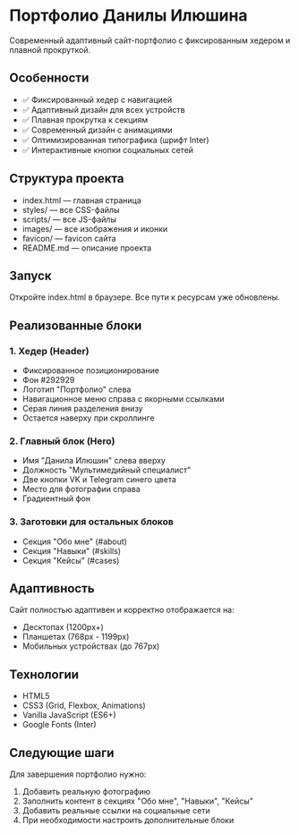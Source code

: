 # Портфолио Данилы Илюшина

Современный адаптивный сайт-портфолио с фиксированным хедером и плавной прокруткой.

## Особенности

- ✅ Фиксированный хедер с навигацией
- ✅ Адаптивный дизайн для всех устройств
- ✅ Плавная прокрутка к секциям
- ✅ Современный дизайн с анимациями
- ✅ Оптимизированная типографика (шрифт Inter)
- ✅ Интерактивные кнопки социальных сетей

## Структура проекта

- index.html — главная страница
- styles/ — все CSS-файлы
- scripts/ — все JS-файлы
- images/ — все изображения и иконки
- favicon/ — favicon сайта
- README.md — описание проекта

## Запуск
Откройте index.html в браузере. Все пути к ресурсам уже обновлены.

## Реализованные блоки

### 1. Хедер (Header)
- Фиксированное позиционирование
- Фон #292929
- Логотип "Портфолио" слева
- Навигационное меню справа с якорными ссылками
- Серая линия разделения внизу
- Остается наверху при скроллинге

### 2. Главный блок (Hero)
- Имя "Данила Илюшин" слева вверху
- Должность "Мультимедийный специалист"
- Две кнопки VK и Telegram синего цвета
- Место для фотографии справа
- Градиентный фон

### 3. Заготовки для остальных блоков
- Секция "Обо мне" (#about)
- Секция "Навыки" (#skills)  
- Секция "Кейсы" (#cases)

## Адаптивность

Сайт полностью адаптивен и корректно отображается на:
- Десктопах (1200px+)
- Планшетах (768px - 1199px)
- Мобильных устройствах (до 767px)

## Технологии

- HTML5
- CSS3 (Grid, Flexbox, Animations)
- Vanilla JavaScript (ES6+)
- Google Fonts (Inter)

## Следующие шаги

Для завершения портфолио нужно:
1. Добавить реальную фотографию
2. Заполнить контент в секциях "Обо мне", "Навыки", "Кейсы"
3. Добавить реальные ссылки на социальные сети
4. При необходимости настроить дополнительные блоки 